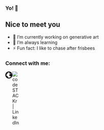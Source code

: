 ### Yo! 👋

## Nice to meet you

- 🔭 I’m currently working on generative art
- 🌱 I’m always learning
- ⚡ Fun fact: I like to chase after frisbees

### Connect with me:

[<img align="left" alt="mavec.me" width="22px" src="https://raw.githubusercontent.com/iconic/open-iconic/master/svg/globe.svg" />][website]
[<img align="left" alt="codeSTACKr | LinkedIn" width="22px" src="https://cdn.jsdelivr.net/npm/simple-icons@v3/icons/linkedin.svg" />][linkedin]

[website]: https://mavec.me
[linkedin]: https://linkedin.com/in/dario-mavec

<!--
**dariomavec/dariomavec** is a ✨ _special_ ✨ repository because its `README.md` (this file) appears on your GitHub profile.

Here are some ideas to get you started:

- 🔭 I’m currently working on ...
- 🌱 I’m currently learning ...
- 👯 I’m looking to collaborate on ...
- 🤔 I’m looking for help with ...
- 💬 Ask me about ...
- 📫 How to reach me: ...
- 😄 Pronouns: ...
- ⚡ Fun fact: ...
-->
